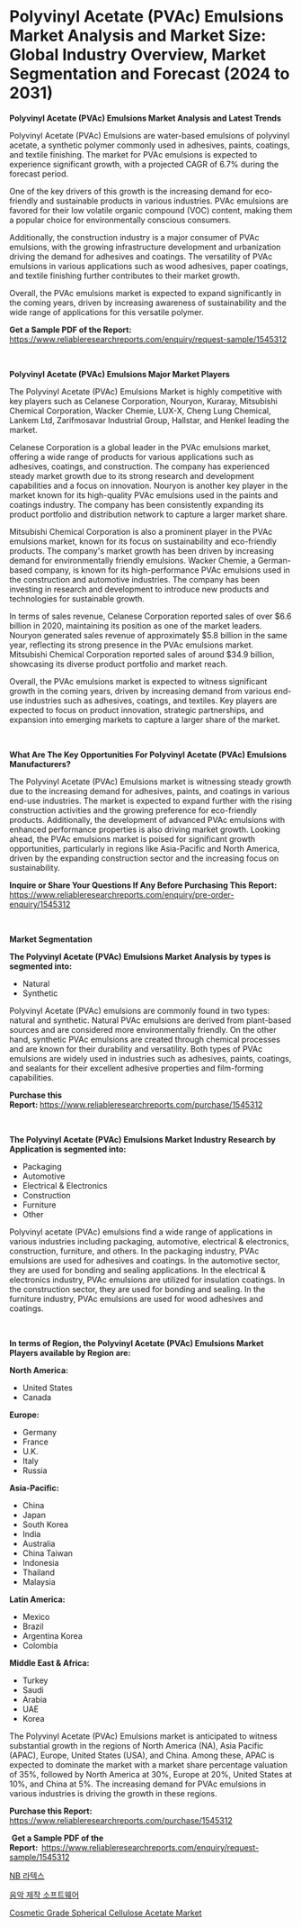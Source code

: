 <p><h1>Polyvinyl Acetate (PVAc) Emulsions Market Analysis and Market Size: Global Industry Overview, Market Segmentation and Forecast (2024 to 2031)</h1></p><p><strong>Polyvinyl Acetate (PVAc) Emulsions Market Analysis and Latest Trends</strong></p>
<p><p>Polyvinyl Acetate (PVAc) Emulsions are water-based emulsions of polyvinyl acetate, a synthetic polymer commonly used in adhesives, paints, coatings, and textile finishing. The market for PVAc emulsions is expected to experience significant growth, with a projected CAGR of 6.7% during the forecast period.</p><p>One of the key drivers of this growth is the increasing demand for eco-friendly and sustainable products in various industries. PVAc emulsions are favored for their low volatile organic compound (VOC) content, making them a popular choice for environmentally conscious consumers.</p><p>Additionally, the construction industry is a major consumer of PVAc emulsions, with the growing infrastructure development and urbanization driving the demand for adhesives and coatings. The versatility of PVAc emulsions in various applications such as wood adhesives, paper coatings, and textile finishing further contributes to their market growth.</p><p>Overall, the PVAc emulsions market is expected to expand significantly in the coming years, driven by increasing awareness of sustainability and the wide range of applications for this versatile polymer.</p></p>
<p><strong>Get a Sample PDF of the Report:&nbsp;</strong> <a href="https://www.reliableresearchreports.com/enquiry/request-sample/1545312">https://www.reliableresearchreports.com/enquiry/request-sample/1545312</a></p>
<p>&nbsp;</p>
<p><strong>Polyvinyl Acetate (PVAc) Emulsions Major Market Players</strong></p>
<p><p>The Polyvinyl Acetate (PVAc) Emulsions Market is highly competitive with key players such as Celanese Corporation, Nouryon, Kuraray, Mitsubishi Chemical Corporation, Wacker Chemie, LUX-X, Cheng Lung Chemical, Lankem Ltd, Zarifmosavar Industrial Group, Hallstar, and Henkel leading the market. </p><p>Celanese Corporation is a global leader in the PVAc emulsions market, offering a wide range of products for various applications such as adhesives, coatings, and construction. The company has experienced steady market growth due to its strong research and development capabilities and a focus on innovation. Nouryon is another key player in the market known for its high-quality PVAc emulsions used in the paints and coatings industry. The company has been consistently expanding its product portfolio and distribution network to capture a larger market share. </p><p>Mitsubishi Chemical Corporation is also a prominent player in the PVAc emulsions market, known for its focus on sustainability and eco-friendly products. The company's market growth has been driven by increasing demand for environmentally friendly emulsions. Wacker Chemie, a German-based company, is known for its high-performance PVAc emulsions used in the construction and automotive industries. The company has been investing in research and development to introduce new products and technologies for sustainable growth. </p><p>In terms of sales revenue, Celanese Corporation reported sales of over $6.6 billion in 2020, maintaining its position as one of the market leaders. Nouryon generated sales revenue of approximately $5.8 billion in the same year, reflecting its strong presence in the PVAc emulsions market. Mitsubishi Chemical Corporation reported sales of around $34.9 billion, showcasing its diverse product portfolio and market reach.</p><p>Overall, the PVAc emulsions market is expected to witness significant growth in the coming years, driven by increasing demand from various end-use industries such as adhesives, coatings, and textiles. Key players are expected to focus on product innovation, strategic partnerships, and expansion into emerging markets to capture a larger share of the market.</p></p>
<p>&nbsp;</p>
<p><strong>What Are The Key Opportunities For Polyvinyl Acetate (PVAc) Emulsions Manufacturers?</strong></p>
<p><p>The Polyvinyl Acetate (PVAc) Emulsions market is witnessing steady growth due to the increasing demand for adhesives, paints, and coatings in various end-use industries. The market is expected to expand further with the rising construction activities and the growing preference for eco-friendly products. Additionally, the development of advanced PVAc emulsions with enhanced performance properties is also driving market growth. Looking ahead, the PVAc emulsions market is poised for significant growth opportunities, particularly in regions like Asia-Pacific and North America, driven by the expanding construction sector and the increasing focus on sustainability.</p></p>
<p><strong>Inquire or Share Your Questions If Any Before Purchasing This Report:</strong> <a href="https://www.reliableresearchreports.com/enquiry/pre-order-enquiry/1545312">https://www.reliableresearchreports.com/enquiry/pre-order-enquiry/1545312</a></p>
<p>&nbsp;</p>
<p><strong>Market Segmentation</strong></p>
<p><strong>The Polyvinyl Acetate (PVAc) Emulsions Market Analysis by types is segmented into:</strong></p>
<p><ul><li>Natural</li><li>Synthetic</li></ul></p>
<p><p>Polyvinyl Acetate (PVAc) emulsions are commonly found in two types: natural and synthetic. Natural PVAc emulsions are derived from plant-based sources and are considered more environmentally friendly. On the other hand, synthetic PVAc emulsions are created through chemical processes and are known for their durability and versatility. Both types of PVAc emulsions are widely used in industries such as adhesives, paints, coatings, and sealants for their excellent adhesive properties and film-forming capabilities.</p></p>
<p><strong>Purchase this Report:&nbsp;</strong><a href="https://www.reliableresearchreports.com/purchase/1545312">https://www.reliableresearchreports.com/purchase/1545312</a></p>
<p>&nbsp;</p>
<p><strong>The Polyvinyl Acetate (PVAc) Emulsions Market Industry Research by Application is segmented into:</strong></p>
<p><ul><li>Packaging</li><li>Automotive</li><li>Electrical & Electronics</li><li>Construction</li><li>Furniture</li><li>Other</li></ul></p>
<p><p>Polyvinyl acetate (PVAc) emulsions find a wide range of applications in various industries including packaging, automotive, electrical & electronics, construction, furniture, and others. In the packaging industry, PVAc emulsions are used for adhesives and coatings. In the automotive sector, they are used for bonding and sealing applications. In the electrical & electronics industry, PVAc emulsions are utilized for insulation coatings. In the construction sector, they are used for bonding and sealing. In the furniture industry, PVAc emulsions are used for wood adhesives and coatings.</p></p>
<p>&nbsp;</p>
<p><strong>In terms of Region, the Polyvinyl Acetate (PVAc) Emulsions Market Players available by Region are:</strong></p>
<p>
    <p> <strong> North America: </strong>
        <ul>
            <li>United States</li>
            <li>Canada</li>
        </ul>
        </p> 
    <p> <strong> Europe: </strong>
        <ul>
            <li>Germany</li>
            <li>France</li>
            <li>U.K.</li>
            <li>Italy</li>
            <li>Russia</li>
        </ul>
        </p> 
    <p> <strong> Asia-Pacific: </strong>
        <ul>
            <li>China</li>
            <li>Japan</li>
            <li>South Korea</li>
            <li>India</li>
            <li>Australia</li>
            <li>China Taiwan</li>
            <li>Indonesia</li>
            <li>Thailand</li>
            <li>Malaysia</li>
        </ul>
        </p> 
    <p> <strong> Latin America: </strong>
        <ul>
            <li>Mexico</li>
            <li>Brazil</li>
            <li>Argentina Korea</li>
            <li>Colombia</li>
        </ul>
        </p> 
    <p> <strong> Middle East & Africa: </strong>
        <ul>
            <li>Turkey</li>
            <li>Saudi</li>
            <li>Arabia</li>
            <li>UAE</li>
            <li>Korea</li>
        </ul>
    </p>
    </p>
<p><p>The Polyvinyl Acetate (PVAc) Emulsions market is anticipated to witness substantial growth in the regions of North America (NA), Asia Pacific (APAC), Europe, United States (USA), and China. Among these, APAC is expected to dominate the market with a market share percentage valuation of 35%, followed by North America at 30%, Europe at 20%, United States at 10%, and China at 5%. The increasing demand for PVAc emulsions in various industries is driving the growth in these regions.</p></p>
<p><strong>Purchase this Report: </strong><a href="https://www.reliableresearchreports.com/purchase/1545312">https://www.reliableresearchreports.com/purchase/1545312</a></p>
<p>&nbsp;<strong>Get a Sample PDF of the Report:&nbsp;&nbsp;</strong><a href="https://www.reliableresearchreports.com/enquiry/request-sample/1545312">https://www.reliableresearchreports.com/enquiry/request-sample/1545312</a></p>
<p><strong></strong></p>
<p><p><a href="https://medium.com/@crumbles67678/nb-%EB%9D%BC%ED%85%8D%EC%8A%A4-%EC%8B%9C%EC%9E%A5-%EC%84%B1%EA%B3%B5%EC%A0%81%EC%9D%B8-%EB%B9%84%EC%A6%88%EB%8B%88%EC%8A%A4-%EC%A0%84%EB%9E%B5-%EC%98%88%EC%B8%A1-2031%EB%85%84%EA%B9%8C%EC%A7%80-cc5239d6be58">NB 라텍스</a></p><p><a href="https://medium.com/@crumbles67678/%EC%9D%8C%EC%95%85-%EC%A0%9C%EC%9E%91-%EC%86%8C%ED%94%84%ED%8A%B8%EC%9B%A8%EC%96%B4-%EC%8B%9C%EC%9E%A5-%EC%9C%A0%ED%98%95-%EC%9D%91%EC%9A%A9-%EB%B0%8F-%EC%A7%80%EB%A6%AC%EC%97%90-%EB%8C%80%ED%95%9C-%ED%8F%AC%EA%B4%84%EC%A0%81-%ED%8F%89%EA%B0%80-37059ecee753">음악 제작 소프트웨어</a></p><p><a href="https://github.com/nicholepatriciadoylenwnrjr0/Market-Research-Report-List-1/blob/main/cosmetic-grade-spherical-cellulose-acetate-market.md">Cosmetic Grade Spherical Cellulose Acetate Market</a></p></p>